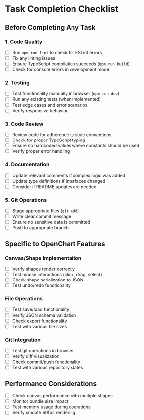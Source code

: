 # Task Completion Checklist

## Before Completing Any Task

### 1. Code Quality
- [ ] Run `npm run lint` to check for ESLint errors
- [ ] Fix any linting issues
- [ ] Ensure TypeScript compilation succeeds (`npm run build`)
- [ ] Check for console errors in development mode

### 2. Testing
- [ ] Test functionality manually in browser (`npm run dev`)
- [ ] Run any existing tests (when implemented)
- [ ] Test edge cases and error scenarios
- [ ] Verify responsive behavior

### 3. Code Review
- [ ] Review code for adherence to style conventions
- [ ] Check for proper TypeScript typing
- [ ] Ensure no hardcoded values where constants should be used
- [ ] Verify proper error handling

### 4. Documentation
- [ ] Update relevant comments if complex logic was added
- [ ] Update type definitions if interfaces changed
- [ ] Consider if README updates are needed

### 5. Git Operations
- [ ] Stage appropriate files (`git add`)
- [ ] Write clear commit message
- [ ] Ensure no sensitive data is committed
- [ ] Push to appropriate branch

## Specific to OpenChart Features

### Canvas/Shape Implementation
- [ ] Verify shapes render correctly
- [ ] Test mouse interactions (click, drag, select)
- [ ] Check shape serialization to JSON
- [ ] Test undo/redo functionality

### File Operations
- [ ] Test save/load functionality
- [ ] Verify JSON schema validation
- [ ] Check export functionality
- [ ] Test with various file sizes

### Git Integration
- [ ] Test git operations in browser
- [ ] Verify diff visualization
- [ ] Check commit/push functionality
- [ ] Test with various repository states

## Performance Considerations
- [ ] Check canvas performance with multiple shapes
- [ ] Monitor bundle size impact
- [ ] Test memory usage during operations
- [ ] Verify smooth 60fps rendering